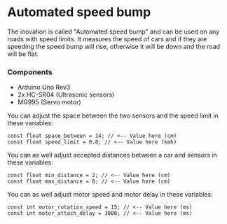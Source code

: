 # Automated speed bump

The inovation is called "Automated speed bump" and can be used on any roads with speed limits. It measures the speed of cars and if they are speeding the speed bump will rise, otherwise it will be down and the road will be flat.

### Components
- Arduino Uno Rev3
- 2x HC-SR04 (Ultrasonic sensors)
- MG995 (Servo motor)

You can adjust the space between the two sensors and the speed limit in these variables:
```
const float space_between = 14; // <-- Value here (cm)
const float speed_limit = 0.8; // <-- Value here (kmh)
```

You can as well adjust accepted distances between a car and sensors in these variables:
```
const float min_distance = 2; // <-- Value here (cm)
const float max_distance = 8; // <-- Value here (cm)
```

You can as well adjust motor speed and motor delay in these variables:
```
const int motor_rotation_speed = 15; // <-- Value here (ms)
const int motor_attach_delay = 3000; // <-- Value here (ms)
```
